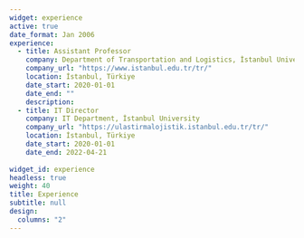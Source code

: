 ```yaml
---
widget: experience
active: true
date_format: Jan 2006
experience:
  - title: Assistant Professor
    company: Department of Transportation and Logistics, İstanbul University
    company_url: "https://www.istanbul.edu.tr/tr/"
    location: İstanbul, Türkiye
    date_start: 2020-01-01
    date_end: ""
    description:
  - title: IT Director
    company: IT Department, İstanbul University
    company_url: "https://ulastirmalojistik.istanbul.edu.tr/tr/"
    location: İstanbul, Türkiye
    date_start: 2020-01-01
    date_end: 2022-04-21
    
widget_id: experience
headless: true
weight: 40
title: Experience
subtitle: null
design:
  columns: "2"
---
```


